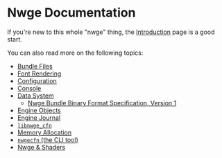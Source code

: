# Nwge Documentation

If you're new to this whole "nwge" thing, the [Introduction](INTRO) page is a
good start.

You can also read more on the following topics:

* [Bundle Files](BUNDLE)
* [Font Rendering](CFN)
* [Configuration](CONFIG)
* [Console](CONSOLE)
* [Data System](DATA)
  * [Nwge Bundle Binary Format Specification, Version 1](BUNDLEv1)
* [Engine Objects](ENGINEOBJECTS)
* [Engine Journal](JOURNAL)
* [`libnwge_cfn`](libnwge_cfn)
* [Memory Allocation](MEMORY)
* [`nwgecfn` (the CLI tool)](nwgecfn)
* [Nwge & Shaders](SHADER)
